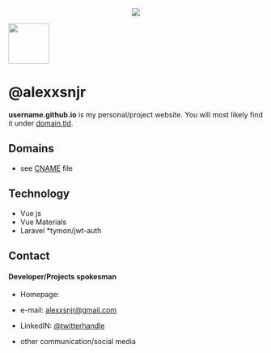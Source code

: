 <p align="center"><img src="https://laravel.com/assets/img/components/logo-laravel.svg"></p>
<p algin="center"><img height="80" width="80" src="https://blog.elao.com/images/posts/thumbnails/vuejs.jpg"></p>



<div>
  
  @alexxsnjr
======
**username.github.io** is my personal/project website. You will most likely find it under [domain.tld](http://domain.tld).

## Domains
* see [CNAME](https://github.com/username/username.github.io/blob/master/CNAME) file

## Technology
* Vue js
* Vue Materials
* Laravel
*tymon/jwt-auth



## Contact
#### Developer/Projects spokesman
* Homepage: 
* e-mail: alexxsnjr@gmail.com
* LinkedIN: [@twitterhandle](https://twitter.com/twitterhandle "twitterhandle on twitter")
* other communication/social media


  
  </div>
